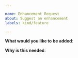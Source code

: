 ```yaml
---

name: Enhancement Request
about: Suggest an enhancement
labels: kind/feature

---
```


<!-- Please only use this template for submitting enhancement requests -->

**What would you like to be added**:

**Why is this needed**:
